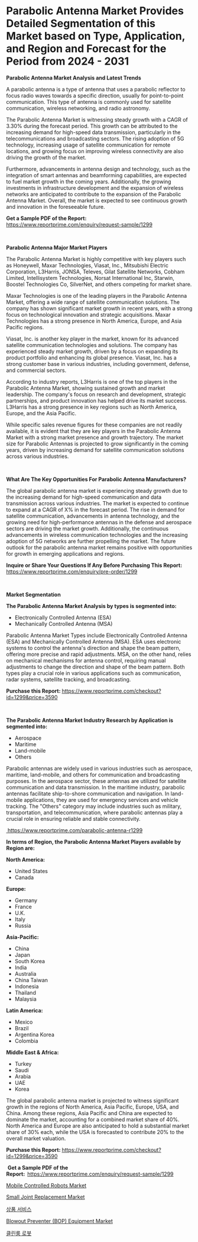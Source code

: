 <p><h1>Parabolic Antenna Market Provides Detailed Segmentation of this Market based on Type, Application, and Region and Forecast for the Period from 2024 - 2031</h1></p><p><strong>Parabolic Antenna Market Analysis and Latest Trends</strong></p>
<p><p>A parabolic antenna is a type of antenna that uses a parabolic reflector to focus radio waves towards a specific direction, usually for point-to-point communication. This type of antenna is commonly used for satellite communication, wireless networking, and radio astronomy.</p><p>The Parabolic Antenna Market is witnessing steady growth with a CAGR of 3.30% during the forecast period. This growth can be attributed to the increasing demand for high-speed data transmission, particularly in the telecommunications and broadcasting sectors. The rising adoption of 5G technology, increasing usage of satellite communication for remote locations, and growing focus on improving wireless connectivity are also driving the growth of the market.</p><p>Furthermore, advancements in antenna design and technology, such as the integration of smart antennas and beamforming capabilities, are expected to fuel market growth in the coming years. Additionally, the growing investments in infrastructure development and the expansion of wireless networks are anticipated to contribute to the expansion of the Parabolic Antenna Market. Overall, the market is expected to see continuous growth and innovation in the foreseeable future.</p></p>
<p><strong>Get a Sample PDF of the Report:&nbsp;</strong> <a href="https://www.reportprime.com/enquiry/request-sample/1299">https://www.reportprime.com/enquiry/request-sample/1299</a></p>
<p>&nbsp;</p>
<p><strong>Parabolic Antenna Major Market Players</strong></p>
<p><p>The Parabolic Antenna Market is highly competitive with key players such as Honeywell, Maxar Technologies, Viasat, Inc., Mitsubishi Electric Corporation, L3Harris, JONSA, Televes, Gilat Satellite Networks, Cobham Limited, Intellisystem Technologies, Norsat International Inc, Starwin, Boostel Technologies Co, SilverNet, and others competing for market share.</p><p>Maxar Technologies is one of the leading players in the Parabolic Antenna Market, offering a wide range of satellite communication solutions. The company has shown significant market growth in recent years, with a strong focus on technological innovation and strategic acquisitions. Maxar Technologies has a strong presence in North America, Europe, and Asia Pacific regions.</p><p>Viasat, Inc. is another key player in the market, known for its advanced satellite communication technologies and solutions. The company has experienced steady market growth, driven by a focus on expanding its product portfolio and enhancing its global presence. Viasat, Inc. has a strong customer base in various industries, including government, defense, and commercial sectors.</p><p>According to industry reports, L3Harris is one of the top players in the Parabolic Antenna Market, showing sustained growth and market leadership. The company's focus on research and development, strategic partnerships, and product innovation has helped drive its market success. L3Harris has a strong presence in key regions such as North America, Europe, and the Asia Pacific.</p><p>While specific sales revenue figures for these companies are not readily available, it is evident that they are key players in the Parabolic Antenna Market with a strong market presence and growth trajectory. The market size for Parabolic Antennas is projected to grow significantly in the coming years, driven by increasing demand for satellite communication solutions across various industries.</p></p>
<p>&nbsp;</p>
<p><strong>What Are The Key Opportunities For Parabolic Antenna Manufacturers?</strong></p>
<p><p>The global parabolic antenna market is experiencing steady growth due to the increasing demand for high-speed communication and data transmission across various industries. The market is expected to continue to expand at a CAGR of X% in the forecast period. The rise in demand for satellite communication, advancements in antenna technology, and the growing need for high-performance antennas in the defense and aerospace sectors are driving the market growth. Additionally, the continuous advancements in wireless communication technologies and the increasing adoption of 5G networks are further propelling the market. The future outlook for the parabolic antenna market remains positive with opportunities for growth in emerging applications and regions.</p></p>
<p><strong>Inquire or Share Your Questions If Any Before Purchasing This Report:</strong> <a href="https://www.reportprime.com/enquiry/pre-order/1299">https://www.reportprime.com/enquiry/pre-order/1299</a></p>
<p>&nbsp;</p>
<p><strong>Market Segmentation</strong></p>
<p><strong>The Parabolic Antenna Market Analysis by types is segmented into:</strong></p>
<p><ul><li>Electronically Controlled Antenna (ESA)</li><li>Mechanically Controlled Antenna (MSA)</li></ul></p>
<p><p>Parabolic Antenna Market Types include Electronically Controlled Antenna (ESA) and Mechanically Controlled Antenna (MSA). ESA uses electronic systems to control the antenna's direction and shape the beam pattern, offering more precise and rapid adjustments. MSA, on the other hand, relies on mechanical mechanisms for antenna control, requiring manual adjustments to change the direction and shape of the beam pattern. Both types play a crucial role in various applications such as communication, radar systems, satellite tracking, and broadcasting.</p></p>
<p><strong>Purchase this Report:&nbsp;</strong><a href="https://www.reportprime.com/checkout?id=1299&price=3590">https://www.reportprime.com/checkout?id=1299&price=3590</a></p>
<p>&nbsp;</p>
<p><strong>The Parabolic Antenna Market Industry Research by Application is segmented into:</strong></p>
<p><ul><li>Aerospace</li><li>Maritime</li><li>Land-mobile</li><li>Others</li></ul></p>
<p><p>Parabolic antennas are widely used in various industries such as aerospace, maritime, land-mobile, and others for communication and broadcasting purposes. In the aerospace sector, these antennas are utilized for satellite communication and data transmission. In the maritime industry, parabolic antennas facilitate ship-to-shore communication and navigation. In land-mobile applications, they are used for emergency services and vehicle tracking. The "Others" category may include industries such as military, transportation, and telecommunication, where parabolic antennas play a crucial role in ensuring reliable and stable connectivity.</p></p>
<p><a href="https://www.reportprime.com/parabolic-antenna-r1299">&nbsp;https://www.reportprime.com/parabolic-antenna-r1299</a></p>
<p><strong>In terms of Region, the Parabolic Antenna Market Players available by Region are:</strong></p>
<p>
    <p> <strong> North America: </strong>
        <ul>
            <li>United States</li>
            <li>Canada</li>
        </ul>
        </p> 
    <p> <strong> Europe: </strong>
        <ul>
            <li>Germany</li>
            <li>France</li>
            <li>U.K.</li>
            <li>Italy</li>
            <li>Russia</li>
        </ul>
        </p> 
    <p> <strong> Asia-Pacific: </strong>
        <ul>
            <li>China</li>
            <li>Japan</li>
            <li>South Korea</li>
            <li>India</li>
            <li>Australia</li>
            <li>China Taiwan</li>
            <li>Indonesia</li>
            <li>Thailand</li>
            <li>Malaysia</li>
        </ul>
        </p> 
    <p> <strong> Latin America: </strong>
        <ul>
            <li>Mexico</li>
            <li>Brazil</li>
            <li>Argentina Korea</li>
            <li>Colombia</li>
        </ul>
        </p> 
    <p> <strong> Middle East & Africa: </strong>
        <ul>
            <li>Turkey</li>
            <li>Saudi</li>
            <li>Arabia</li>
            <li>UAE</li>
            <li>Korea</li>
        </ul>
    </p>
    </p>
<p><p>The global parabolic antenna market is projected to witness significant growth in the regions of North America, Asia Pacific, Europe, USA, and China. Among these regions, Asia Pacific and China are expected to dominate the market, accounting for a combined market share of 40%. North America and Europe are also anticipated to hold a substantial market share of 30% each, while the USA is forecasted to contribute 20% to the overall market valuation.</p></p>
<p><strong>Purchase this Report: </strong><a href="https://www.reportprime.com/checkout?id=1299&price=3590">https://www.reportprime.com/checkout?id=1299&price=3590</a></p>
<p>&nbsp;<strong>Get a Sample PDF of the Report:&nbsp;&nbsp;</strong><a href="https://www.reportprime.com/enquiry/request-sample/1299">https://www.reportprime.com/enquiry/request-sample/1299</a></p>
<p><strong></strong></p>
<p><p><a href="https://www.linkedin.com/pulse/mobile-controlled-robots-market-size-type-softwarehardwareservices-sfhee">Mobile Controlled Robots Market</a></p><p><a href="https://issuu.com/reportprime-2/docs/small-joint-replacement-market-size-2030.pptx">Small Joint Replacement Market</a></p><p><a href="https://medium.com/@pandhuhelmi_51885/%EC%A0%9C%ED%92%88-%EC%9C%A0%ED%98%95-%EA%B8%88%EC%86%8D-%EC%97%90%EB%84%88%EC%A7%80-%EB%86%8D%EC%82%B0%EB%AC%BC-%EA%B8%B0%ED%83%80-%EC%A2%85%EB%A3%8C-%EC%82%AC%EC%9A%A9-%EC%A1%B0%EC%A7%81-%EA%B0%9C%EC%9D%B8-%EB%B0%8F-%EC%A7%80%EC%97%AD%EB%B3%84-%EC%83%81%ED%92%88-%EC%84%9C%EB%B9%84%EC%8A%A4-%EC%8B%9C%EC%9E%A5-%EB%B3%B4%EA%B3%A0%EC%84%9C-2024-2031-e2b73bfef0e9">상품 서비스</a></p><p><a href="https://medium.com/@ruth.macdonald08580/insights-into-blowout-preventer-bop-equipment-market-share-and-competitive-landscape-for-period-0ebb9147bd7e">Blowout Preventer (BOP) Equipment Market</a></p><p><a href="https://medium.com/@pandhuhelmi_51885/%ED%81%B4%EB%A6%B0-%EB%A3%B8-%EB%A1%9C%EB%B4%87-%EC%82%B0%EC%97%85-%EB%B6%84%EC%84%9D-%EB%B3%B4%EA%B3%A0%EC%84%9C-%EC%8B%9C%EC%9E%A5-%EA%B7%9C%EB%AA%A8%EB%8A%94-cagr-11-4-%EB%A1%9C-%EC%84%B1%EC%9E%A5%ED%95%98%EB%A9%B0-2024%EB%85%84%EB%B6%80%ED%84%B0-2031%EB%85%84%EA%B9%8C%EC%A7%80-%EC%98%88%EC%B8%A1%EB%90%9C-%EC%9D%91%EC%9A%A9-%EB%B6%84%EC%95%BC-%EC%9C%A0%ED%98%95-%EB%B0%8F-%EC%A7%80%EC%97%AD%EC%97%90-%EB%94%B0%EB%9D%BC-%EB%B3%80%EB%8F%99%ED%95%9C%EB%8B%A4-eca54ba5d66d">클린룸 로봇</a></p></p>